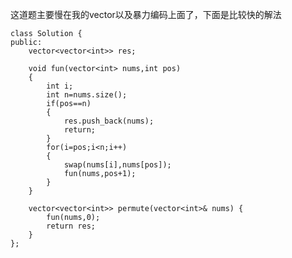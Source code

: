 这道题主要慢在我的vector以及暴力编码上面了，下面是比较快的解法

    class Solution {
    public:
        vector<vector<int>> res;
        
        void fun(vector<int> nums,int pos)
        {
            int i;
            int n=nums.size();
            if(pos==n)
            {
                res.push_back(nums);
                return;
            }
            for(i=pos;i<n;i++)
            {
                swap(nums[i],nums[pos]);
                fun(nums,pos+1);
            }
        }
        
        vector<vector<int>> permute(vector<int>& nums) {
            fun(nums,0);
            return res;
        }
    };
